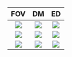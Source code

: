 |                           FOV                           |                           DM                           |                           ED                           |
| :-----------------------------------------------------: | :----------------------------------------------------: | :----------------------------------------------------: |
| ![](WireFrame_division_model_dataset_FOV_1.gif) | ![](WireFrame_division_model_dataset_DM_3.gif) | ![](WireFrame_division_model_dataset_ED_1.gif) |
| ![](WireFrame_division_model_dataset_FOV_6.gif) | ![](WireFrame_division_model_dataset_DM_6.gif) | ![](WireFrame_division_model_dataset_ED_4.gif) |
| ![](WireFrame_division_model_dataset_FOV_9.gif) | ![](WireFrame_division_model_dataset_DM_9.gif) | ![](WireFrame_division_model_dataset_ED_8.gif) |

